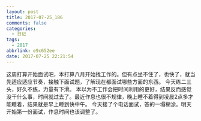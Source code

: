 ```yaml
---
layout: post
title: 2017-07-25_186
comments: false
categories:
  - 日记
tags:
  - 2017
abbrlink: e9c652ee
date: 2017-07-25 22:21:54
---
```


  这周打算开始面试吧，本打算八月开始找工作的。但有点坐不住了，也快了，就当先适应适应节奏，接触下面试题，了解现在都面试哪些方面的东西。
  今天练二三头，好久不练，力量有下滑。
  本以为不工作会把时间利用的更好，结果反而感觉没干什么事，时间就过去了。最近作息也很不规律，晚上睡不着得到凌晨2点多才能睡着，结果就是早上睡到快中午。
  今天接了个电话面试，答的一塌糊涂。明天开始第一份面试，作息时间也该调整了。
